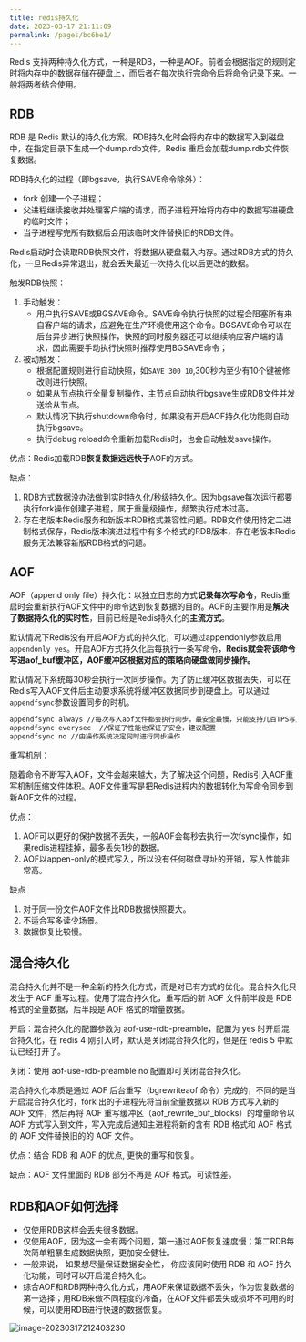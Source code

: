 ```yaml
---
title: redis持久化
date: 2023-03-17 21:11:09
permalink: /pages/bc6be1/
---
```




Redis 支持两种持久化方式，一种是RDB，一种是AOF。前者会根据指定的规则定时将内存中的数据存储在硬盘上，而后者在每次执行完命令后将命令记录下来。一般将两者结合使用。

## RDB

RDB 是 Redis 默认的持久化方案。RDB持久化时会将内存中的数据写入到磁盘中，在指定目录下生成一个dump.rdb文件。Redis 重启会加载dump.rdb文件恢复数据。



RDB持久化的过程（即bgsave，执行SAVE命令除外）：

- fork 创建一个子进程；
- 父进程继续接收并处理客户端的请求，而子进程开始将内存中的数据写进硬盘的临时文件；
- 当子进程写完所有数据后会用该临时文件替换旧的RDB文件。

Redis启动时会读取RDB快照文件，将数据从硬盘载入内存。通过RDB方式的持久化，一旦Redis异常退出，就会丢失最近一次持久化以后更改的数据。



触发RDB快照：

1. 手动触发：
   - 用户执行SAVE或BGSAVE命令。SAVE命令执行快照的过程会阻塞所有来自客户端的请求，应避免在生产环境使用这个命令。BGSAVE命令可以在后台异步进行快照操作，快照的同时服务器还可以继续响应客户端的请求，因此需要手动执行快照时推荐使用BGSAVE命令；
2. 被动触发：
   - 根据配置规则进行自动快照，如`SAVE 300 10`,300秒内至少有10个键被修改则进行快照。
   - 如果从节点执行全量复制操作，主节点自动执行bgsave生成RDB文件并发送给从节点。
   - 默认情况下执行shutdown命令时，如果没有开启AOF持久化功能则自动执行bgsave。
   - 执行debug reload命令重新加载Redis时，也会自动触发save操作。

优点：Redis加载RDB**恢复数据远远快于**AOF的方式。

缺点：

1. RDB方式数据没办法做到实时持久化/秒级持久化。因为bgsave每次运行都要执行fork操作创建子进程，属于重量级操作，频繁执行成本过高。
2. 存在老版本Redis服务和新版本RDB格式兼容性问题。RDB文件使用特定二进制格式保存，Redis版本演进过程中有多个格式的RDB版本，存在老版本Redis服务无法兼容新版RDB格式的问题。

## AOF

AOF（append only file）持久化：以独立日志的方式**记录每次写命令**，Redis重启时会重新执行AOF文件中的命令达到恢复数据的目的。AOF的主要作用是**解决了数据持久化的实时性**，目前已经是Redis持久化的**主流方式**。

默认情况下Redis没有开启AOF方式的持久化，可以通过appendonly参数启用`appendonly yes`。开启AOF方式持久化后每执行一条写命令，**Redis就会将该命令写进aof_buf缓冲区，AOF缓冲区根据对应的策略向硬盘做同步操作。**

默认情况下系统每30秒会执行一次同步操作。为了防止缓冲区数据丢失，可以在Redis写入AOF文件后主动要求系统将缓冲区数据同步到硬盘上。可以通过`appendfsync`参数设置同步的时机。

```sh
appendfsync always //每次写入aof文件都会执行同步，最安全最慢，只能支持几百TPS写入，不建议配置
appendfsync everysec  //保证了性能也保证了安全，建议配置
appendfsync no //由操作系统决定何时进行同步操作
```

重写机制：

随着命令不断写入AOF，文件会越来越大，为了解决这个问题，Redis引入AOF重写机制压缩文件体积。AOF文件重写是把Redis进程内的数据转化为写命令同步到新AOF文件的过程。

优点： 

1. AOF可以更好的保护数据不丢失，一般AOF会每秒去执行一次fsync操作，如果redis进程挂掉，最多丢失1秒的数据。 
2. AOF以appen-only的模式写入，所以没有任何磁盘寻址的开销，写入性能非常高。 


缺点 
1. 对于同一份文件AOF文件比RDB数据快照要大。 
2. 不适合写多读少场景。 
3. 数据恢复比较慢。

## 混合持久化

混合持久化并不是一种全新的持久化方式，而是对已有方式的优化。混合持久化只发生于 AOF 重写过程。使用了混合持久化，重写后的新 AOF 文件前半段是 RDB 格式的全量数据，后半段是 AOF 格式的增量数据。

开启：混合持久化的配置参数为 aof-use-rdb-preamble，配置为 yes 时开启混合持久化，在 redis 4 刚引入时，默认是关闭混合持久化的，但是在 redis 5 中默认已经打开了。

关闭：使用 aof-use-rdb-preamble no 配置即可关闭混合持久化。

混合持久化本质是通过 AOF 后台重写（bgrewriteaof 命令）完成的，不同的是当开启混合持久化时，fork 出的子进程先将当前全量数据以 RDB 方式写入新的 AOF 文件，然后再将 AOF 重写缓冲区（aof_rewrite_buf_blocks）的增量命令以 AOF 方式写入到文件，写入完成后通知主进程将新的含有 RDB 格式和 AOF 格式的 AOF 文件替换旧的的 AOF 文件。



优点：结合 RDB 和 AOF 的优点, 更快的重写和恢复。

缺点：AOF 文件里面的 RDB 部分不再是 AOF 格式，可读性差。

## RDB和AOF如何选择 

- 仅使用RDB这样会丢失很多数据。
- 仅使用AOF，因为这一会有两个问题，第一通过AOF恢复速度慢；第二RDB每次简单粗暴生成数据快照，更加安全健壮。
- 一般来说， 如果想尽量保证数据安全性， 你应该同时使用 RDB 和 AOF 持久化功能，同时可以开启混合持久化。
- 综合AOF和RDB两种持久化方式，用AOF来保证数据不丢失，作为恢复数据的第一选择；用RDB来做不同程度的冷备，在AOF文件都丢失或损坏不可用的时候，可以使用RDB进行快速的数据恢复。

![image-20230317212403230](https://p.ipic.vip/rgjqv3.png)
